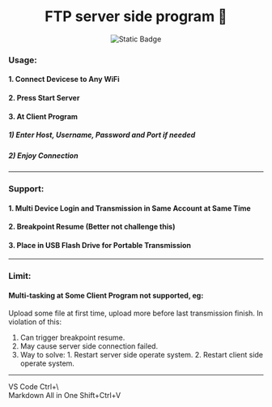 <h1 align="center"> FTP server side program 🐞 </h1>

<p align="center">
<img alt="Static Badge" src="https://img.shields.io/badge/dive_into-shields.io-blue?link=https%3A%2F%2Fshields.io%2Fbadges">
</p>

### Usage:

#### 1. Connect Devicese to Any WiFi

#### 2. Press Start Server

#### 3. At Client Program
##### 1) Enter Host, Username, Password and Port if needed
##### 2) Enjoy Connection

___

### Support:

#### 1. Multi Device Login and Transmission in Same Account at Same Time

#### 2. Breakpoint Resume (Better not challenge this)

#### 3. Place in USB Flash Drive for Portable Transmission

___

### Limit:

#### Multi-tasking at Some Client Program not supported, eg:
Upload some file at first time, upload more before last transmission finish.
In violation of this: 
1. Can trigger breakpoint resume.
2. May cause server side connection failed.
3. Way to solve: 1. Restart server side operate system. 2. Restart client side operate system.

___

VS Code Ctrl+\\  
Markdown All in One Shift+Ctrl+V
